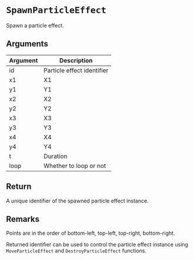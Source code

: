 # `SpawnParticleEffect`

Spawn a particle effect.

## Arguments

| Argument | Description                |
| -------- | -------------------------- |
| id       | Particle effect identifier |
| x1       | X1                         |
| y1       | Y1                         |
| x2       | X2                         |
| y2       | Y2                         |
| x3       | X3                         |
| y3       | Y3                         |
| x4       | X4                         |
| y4       | Y4                         |
| t        | Duration                   |
| loop     | Whether to loop or not     |

## Return

A unique identifier of the spawned particle effect instance.

## Remarks

Points are in the order of bottom-left, top-left, top-right, bottom-right.

Returned identifier can be used to control the particle effect instance using `MoveParticleEffect` and `DestroyParticleEffect` functions.
